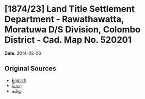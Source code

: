 # [1874/23] Land Title Settlement Department - Rawathawatta, Moratuwa D/S Division, Colombo District - Cad. Map No. 520201

**Date:** 2014-08-06

## Original Sources

- [English](https://documents.gov.lk/view/extra-gazettes/2014/8/1874-23_E.pdf)
- [සිංහල](https://documents.gov.lk/view/extra-gazettes/2014/8/1874-23_S.pdf)
- [தமிழ்](https://documents.gov.lk/view/extra-gazettes/2014/8/1874-23_T.pdf)
